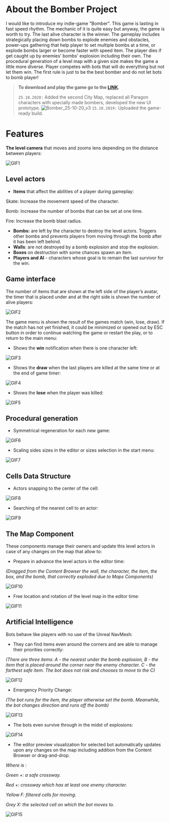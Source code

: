# About the Bomber Project
I would like to introduce my indie-game "Bomber". This game is lasting in fast speed rhythm. The mechanic of it is quite easy but anyway, the game is worth to try.
The last alive character is the winner. The gameplay includes strategically placing down bombs to explode enemies and obstacles, power-ups gathering that help player to set multiple bombs at a time, or explode bombs larger or become faster with speed item. The player dies if get caught up by enemies' bombs' explosion including their own.  The procedural generation of a level map with a given size makes the game a little more diverse.
Player competes with bots that will do everything but not let them win.
The first rule is just to be the best bomber and do not let bots to bomb player!

>  **To download and play the game go to the [LINK](https://drive.google.com/open?id=1oxBUQwnQX322IxQUK8Y6A-L09WompiGi).**
>
>   `25.10.2020:` Added the second City Map, replaced all Paragon characters with specially made bombers, developed the new UI prototype.
>   ![Bomber_25-10-20_v3](https://user-images.githubusercontent.com/20540872/97118032-125a0a00-1708-11eb-8256-4bec419b1d48.gif)
>   `15.10.2019:` Uploaded the game-ready build.
# Features
**The level camera** that moves and zooms lens depending on the distance between players:

![GIF1](https://user-images.githubusercontent.com/20540872/62881283-b6d47400-bd2f-11e9-91bb-94d60942f8f8.gif)


## Level actors
- **Items** that affect the abilities of a player during gameplay:

Skate:  Increase the movement speed of the character.

Bomb: Increase the number of bombs that can be set at one time.

Fire: Increase the bomb blast radius.
- **Bombs:** are left by the character to destroy the level actors. Triggers other bombs and prevents players from moving through the bomb after it has been left behind.
- **Walls**: are not destroyed by a bomb explosion and stop the explosion.
- **Boxes** on destruction with some chances spawn an item.
- **Players and AI** - characters whose goal is to remain the last survivor for the win.


## Game interface 
The number of items that are shown at the left side of the player’s avatar, the timer that is placed under and at the right side is shown the number of alive players: 

![GIF2](https://user-images.githubusercontent.com/20540872/63038224-f8e0ef80-bec0-11e9-9f32-711793cd9bee.gif)

The game menu is shown the result of the games match (win, lose, draw). If the match has not yet finished, it could be minimized or opened out by ESC button in order to continue watching the game or restart the play, or to return to the main menu:

- Shows the **win** notification when there is one character left:

![GIF3](https://user-images.githubusercontent.com/20540872/63024460-87487780-bea7-11e9-8573-b0950a040fe4.gif)

- Shows the **draw** when the last players are killed at the same time or at the end of game timer:

![GIF4](https://user-images.githubusercontent.com/20540872/63047128-12d7fd80-bed4-11e9-8c45-036ccb33fc97.gif)

- Shows the **lose** when the player was killed:

![GIF5](https://user-images.githubusercontent.com/20540872/63043291-38f99f80-becc-11e9-8234-765a402ab8f1.gif)


## Procedural generation
- Symmetrical regeneration for each new game:

![GIF6](https://user-images.githubusercontent.com/20540872/67123411-8659fc00-f1f0-11e9-8b71-f0b9072c34f8.gif)

- Scaling sides sizes in the editor or sizes selection in the start menu:

![GIF7](https://user-images.githubusercontent.com/20540872/63046685-45352b00-bed3-11e9-81f4-fea4fdf1f0c7.gif)


## Cells Data Structure
- Actors snapping to the center of the cell:

![GIF8](https://user-images.githubusercontent.com/20540872/63049470-0efaaa00-bed9-11e9-9f7d-9da1c16b69fd.gif)

- Searching of the nearest cell to an actor:

![GIF9](https://user-images.githubusercontent.com/20540872/63049762-ba0b6380-bed9-11e9-926f-2f82f621a130.gif)


## The Map Component
These components manage their owners and update this level actors in case of any changes on the map that allow to:

- Prepare in advance the level actors in the editor time: 

_(Dragged from the Content Browser the wall, the character, the item, the box, and the bomb, that correctly exploded due to Maps Components)_

![GIF10](https://user-images.githubusercontent.com/20540872/63053411-f5aa2b80-bee1-11e9-9328-79cf77609ec7.gif)

-  Free location and rotation of the level map in the editor time:

![GIF11](https://user-images.githubusercontent.com/20540872/63057315-3f970f80-beea-11e9-979f-c7874042a382.gif)


## Artificial Intelligence
Bots behave like players with no use of the Unreal NavMesh:

- They can find items even around the corners and are able to manage their priorities correctly:

_(There are three items: A - the nearest under the bomb explosion, B - the item that is placed around the corner near the enemy character. C - the farthest safe item. The bot does not risk and chooses to move to the C)_

![GIF12](https://user-images.githubusercontent.com/20540872/63061142-770ab980-bef4-11e9-9f34-d80e28fcbaaf.gif)

- Emergency Priority Change:

_(The bot runs for the item, the player otherwise set the bomb. Meanwhile, the bot changes direction and runs off the bomb)_

![GIF13](https://user-images.githubusercontent.com/20540872/63061569-de753900-bef5-11e9-98dc-e12a57554dfc.gif)

- The bots even survive through in the midst of explosions:

![GIF14](https://user-images.githubusercontent.com/20540872/63062621-e46d1900-bef9-11e9-8e84-dbad3eb14dc6.gif)

- The editor preview visualization for selected bot automatically updates upon any changes on the map including addition from the Content Browser or drag-and-drop.

_Where is :_

_Green +: a safe crossway._

_Red  +: crossway which has at least one enemy character._

_Yellow F: filtered cells for moving._

_Grey Х: the selected cell on which the bot moves to._

![GIF15](https://user-images.githubusercontent.com/20540872/63063848-aa524600-befe-11e9-93fb-ece39892ace5.gif)

